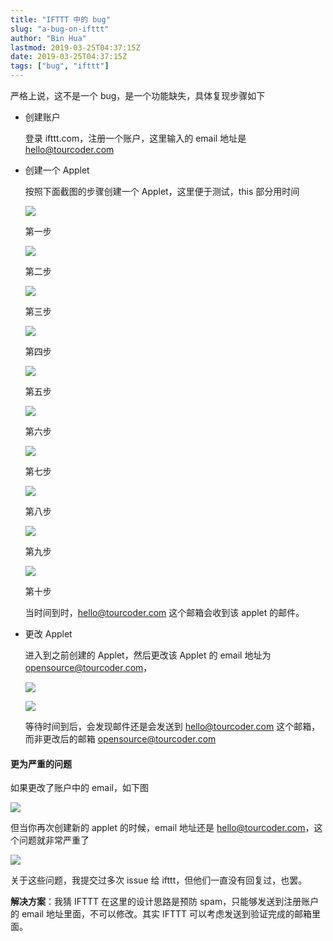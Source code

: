 ```yaml
---
title: "IFTTT 中的 bug"
slug: "a-bug-on-ifttt"
author: "Bin Hua"
lastmod: 2019-03-25T04:37:15Z
date: 2019-03-25T04:37:15Z
tags: ["bug", "ifttt"]
---
```


严格上说，这不是一个 bug，是一个功能缺失，具体复现步骤如下

- 创建账户

    登录 ifttt.com，注册一个账户，这里输入的 email 地址是 hello@tourcoder.com
    
- 创建一个 Applet

    按照下面截图的步骤创建一个 Applet，这里便于测试，this 部分用时间

    ![](https://storage.tourcoder.com/tcblog/iftttbug_01.png)
    
    第一步

    ![](https://storage.tourcoder.com/tcblog/iftttbug_02.png)
    
    第二步

    ![](https://storage.tourcoder.com/tcblog/iftttbug_03.png)
    
    第三步

    ![](https://storage.tourcoder.com/tcblog/iftttbug_04.png)
    
    第四步

    ![](https://storage.tourcoder.com/tcblog/iftttbug_05.png)
    
    第五步

    ![](https://storage.tourcoder.com/tcblog/iftttbug_06.png)
    
    第六步

    ![](https://storage.tourcoder.com/tcblog/iftttbug_07.png)
    
    第七步

    ![](https://storage.tourcoder.com/tcblog/iftttbug_08.png)
    
    第八步

    ![](https://storage.tourcoder.com/tcblog/iftttbug_09.png)
    
    第九步

    ![](https://storage.tourcoder.com/tcblog/iftttbug_10.png)
    
    第十步
    
    当时间到时，hello@tourcoder.com 这个邮箱会收到该 applet 的邮件。
    
- 更改 Applet

    进入到之前创建的 Applet，然后更改该 Applet 的 email 地址为 opensource@tourcoder.com，

    ![](https://storage.tourcoder.com/tcblog/iftttbug_11.png)

    ![](https://storage.tourcoder.com/tcblog/iftttbug_12.png)
    
    等待时间到后，会发现邮件还是会发送到 hello@tourcoder.com 这个邮箱，而非更改后的邮箱 opensource@tourcoder.com
    
#### 更为严重的问题

如果更改了账户中的 email，如下图

![](https://storage.tourcoder.com/tcblog/iftttbug_13.png)

但当你再次创建新的 applet 的时候，email 地址还是 hello@tourcoder.com，这个问题就非常严重了

![](https://storage.tourcoder.com/tcblog/iftttbug_14.png)

关于这些问题，我提交过多次 issue 给 ifttt，但他们一直没有回复过，也罢。

**解决方案**：我猜 IFTTT 在这里的设计思路是预防 spam，只能够发送到注册账户的 email 地址里面，不可以修改。其实 IFTTT 可以考虑发送到验证完成的邮箱里面。
